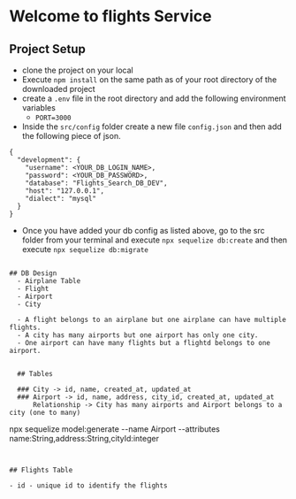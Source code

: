 #  Welcome to flights Service

## Project Setup
- clone the project on your local
- Execute `npm install` on the same path as of your root directory of the downloaded project 
- create a `.env` file in the root directory and add the following environment variables
    - `PORT=3000`
- Inside the `src/config` folder create a new file `config.json` and then add the following piece of json.

```
{
  "development": {
    "username": <YOUR_DB_LOGIN_NAME>,
    "password": <YOUR_DB_PASSWORD>,
    "database": "Flights_Search_DB_DEV",
    "host": "127.0.0.1",
    "dialect": "mysql"
  }
}

```

- Once you have added your db config as listed above, go to the src folder from your terminal and execute `npx sequelize db:create` 
and then execute 
`npx sequelize db:migrate`  
```

## DB Design 
  - Airplane Table
  - Flight
  - Airport
  - City

  - A flight belongs to an airplane but one airplane can have multiple flights.
  - A city has many airports but one airport has only one city.
  - One airport can have many flights but a flightd belongs to one airport.


  ## Tables

  ### City -> id, name, created_at, updated_at
  ### Airport -> id, name, address, city_id, created_at, updated_at
      Relationship -> City has many airports and Airport belongs to a city (one to many)

```
npx sequelize model:generate --name Airport --attributes name:String,address:String,cityId:integer
```


## Flights Table

- id - unique id to identify the flights 
